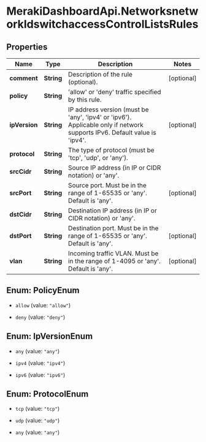 # MerakiDashboardApi.NetworksnetworkIdswitchaccessControlListsRules

## Properties
Name | Type | Description | Notes
------------ | ------------- | ------------- | -------------
**comment** | **String** | Description of the rule (optional). | [optional] 
**policy** | **String** | 'allow' or 'deny' traffic specified by this rule. | 
**ipVersion** | **String** | IP address version (must be 'any', 'ipv4' or 'ipv6'). Applicable only if network supports IPv6. Default value is 'ipv4'. | [optional] 
**protocol** | **String** | The type of protocol (must be 'tcp', 'udp', or 'any'). | 
**srcCidr** | **String** | Source IP address (in IP or CIDR notation) or 'any'. | 
**srcPort** | **String** | Source port. Must be in the range  of 1-65535 or 'any'. Default is 'any'. | [optional] 
**dstCidr** | **String** | Destination IP address (in IP or CIDR notation) or 'any'. | 
**dstPort** | **String** | Destination port. Must be in the range of 1-65535 or 'any'. Default is 'any'. | [optional] 
**vlan** | **String** | Incoming traffic VLAN. Must be in the range of 1-4095 or 'any'. Default is 'any'. | [optional] 


<a name="PolicyEnum"></a>
## Enum: PolicyEnum


* `allow` (value: `"allow"`)

* `deny` (value: `"deny"`)




<a name="IpVersionEnum"></a>
## Enum: IpVersionEnum


* `any` (value: `"any"`)

* `ipv4` (value: `"ipv4"`)

* `ipv6` (value: `"ipv6"`)




<a name="ProtocolEnum"></a>
## Enum: ProtocolEnum


* `tcp` (value: `"tcp"`)

* `udp` (value: `"udp"`)

* `any` (value: `"any"`)




